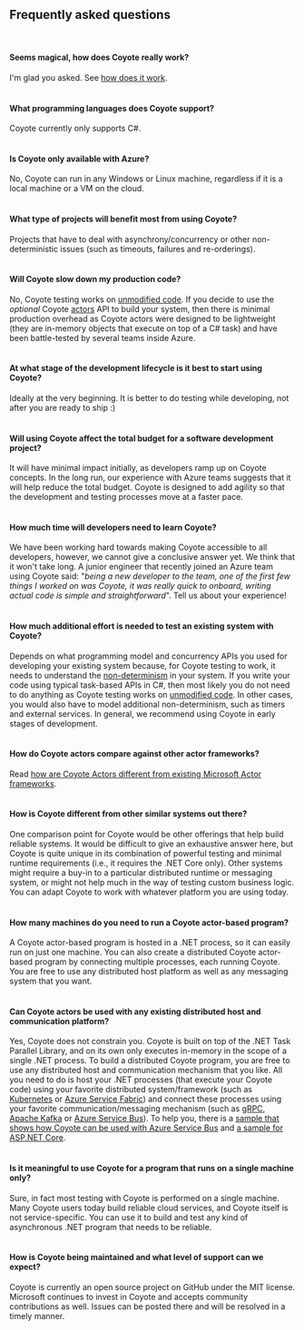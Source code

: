
## Frequently asked questions

<br/>


#### Seems magical, how does Coyote really work?

I'm glad you asked. See [how does it work](how.md).
<br/><br/>

#### What programming languages does Coyote support?

Coyote currently only supports C#.
<br/><br/>

#### Is Coyote only available with Azure?

No, Coyote can run in any Windows or Linux machine, regardless if it is a local machine or a VM on
the cloud.
<br/><br/>

#### What type of projects will benefit most from using Coyote?

Projects that have to deal with asynchrony/concurrency or other non-deterministic issues (such as
timeouts, failures and re-orderings).
<br/><br/>

#### Will Coyote slow down my production code?

No, Coyote testing works on [unmodified code](../concepts/binary-rewriting.md). If you decide to use
the _optional_ Coyote [actors](../concepts/actors/overview.md) API to build your system, then
there is minimal production overhead as Coyote actors were designed to be lightweight (they are
in-memory objects that execute on top of a C# task) and have been battle-tested by several teams
inside Azure.
<br/><br/>

#### At what stage of the development lifecycle is it best to start using Coyote?

Ideally at the very beginning. It is better to do testing while developing, not after you are ready
to ship :)
<br/><br/>

#### Will using Coyote affect the total budget for a software development project?

It will have minimal impact initially, as developers ramp up on Coyote concepts. In the long run,
our experience with Azure teams suggests that it will help reduce the total budget. Coyote is
designed to add agility so that the development and testing processes move at a faster pace.
<br/><br/>

#### How much time will developers need to learn Coyote?

We have been working hard towards making Coyote accessible to all developers, however, we cannot
give a conclusive answer yet. We think that it won't take long. A junior engineer that recently
joined an Azure team using Coyote said: "_being a new developer to the team, one of the first few
things I worked on was Coyote, it was really quick to onboard, writing actual code is simple and
straightforward_". Tell us about your experience!
<br/><br/>

#### How much additional effort is needed to test an existing system with Coyote?

Depends on what programming model and concurrency APIs you used for developing your existing system
because, for Coyote testing to work, it needs to understand the
[non-determinism](../concepts/non-determinism.md) in your system. If you write your code using
typical task-based APIs in C#, then most likely you do not need to do anything as Coyote testing
works on [unmodified code](../concepts/binary-rewriting.md). In other cases, you would also have to
model additional non-determinism, such as timers and external services. In general, we recommend
using Coyote in early stages of development.
<br/><br/>

#### How do Coyote actors compare against other actor frameworks?

Read [how are Coyote Actors different from existing Microsoft Actor frameworks](../concepts/actors/why-actors.md).
<br/><br/>

#### How is Coyote different from other similar systems out there?

One comparison point for Coyote would be other offerings that help build reliable systems. It would
be difficult to give an exhaustive answer here, but Coyote is quite unique in its combination of
powerful testing and minimal runtime requirements (i.e., it requires the .NET Core only).
Other systems might require a buy-in to a particular distributed runtime or messaging system, or
might not help much in the way of testing custom business logic. You can adapt Coyote to work with
whatever platform you are using today.
<br/><br/>

#### How many machines do you need to run a Coyote actor-based program?

A Coyote actor-based program is hosted in a .NET process, so it can easily run on just one machine.
You can also create a distributed Coyote actor-based program by connecting multiple processes, each
running Coyote. You are free to use any distributed host platform as well as any messaging system
that you want.
<br/><br/>

#### Can Coyote actors be used with any existing distributed host and communication platform?
Yes, Coyote does not constrain you. Coyote is built on top of the .NET Task Parallel Library, and on
its own only executes in-memory in the scope of a single .NET process. To build a distributed Coyote
program, you are free to use any distributed host and communication mechanism that you like. All you
need to do is host your .NET processes (that execute your Coyote code) using your favorite
distributed system/framework (such as [Kubernetes](https://kubernetes.io/) or [Azure Service
Fabric](https://azure.microsoft.com/en-us/services/service-fabric/)) and connect these processes
using your favorite communication/messaging mechanism (such as [gRPC](https://grpc.io/), [Apache
Kafka](https://kafka.apache.org/) or [Azure Service
Bus](https://azure.microsoft.com/en-us/services/service-bus/)). To help you, there is a [sample that
shows how Coyote can be used with Azure Service Bus](../tutorials/actors/raft-azure.md) and
[a sample for ASP.NET Core](../tutorials/testing-aspnet-service.md).
<br/><br/>

#### Is it meaningful to use Coyote for a program that runs on a single machine only?

Sure, in fact most testing with Coyote is performed on a single machine. Many Coyote users today
build reliable cloud services, and Coyote itself is not service-specific. You can use it to build
and test any kind of asynchronous .NET program that needs to be reliable.
<br/><br/>

#### How is Coyote being maintained and what level of support can we expect?

Coyote is currently an open source project on GitHub under the MIT license. Microsoft continues to
invest in Coyote and accepts community contributions as well. Issues can be posted there and will be
resolved in a timely manner.
<br/><br/>
